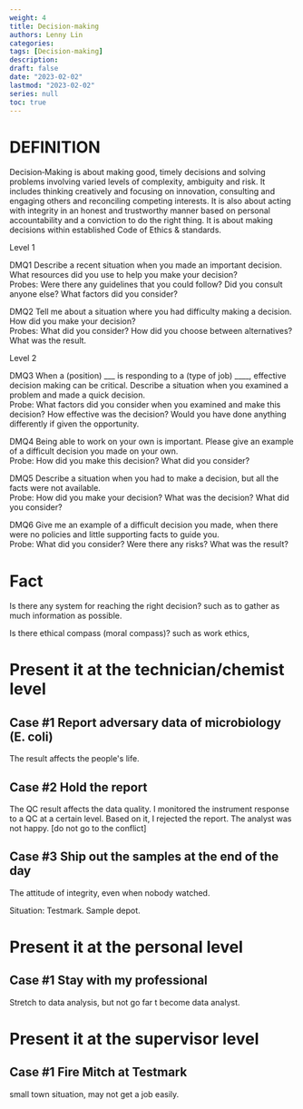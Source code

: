 ```yaml
---
weight: 4
title: Decision-making
authors: Lenny Lin
categories: 
tags: [Decision-making]
description: 
draft: false
date: "2023-02-02"
lastmod: "2023-02-02"
series: null
toc: true
---
```


# DEFINITION  

Decision‐Making is about making good, timely decisions and solving problems involving varied levels of complexity, ambiguity and risk. It includes thinking creatively and focusing on innovation, consulting and engaging others and reconciling competing interests. It is also about acting with integrity in an honest and trustworthy manner based on personal accountability and a conviction to do the right thing. It is about making decisions within established Code of Ethics & standards.

Level 1   

DMQ1 Describe a recent situation when you made an important decision.  What resources did you use to help you make your decision?  
Probes: Were there any guidelines that you could follow? Did you consult anyone else?  What factors did you consider?

DMQ2 Tell me about a situation where you had difficulty making a decision.  How did you make your decision?  
Probes: What did you consider? How did you choose between alternatives? What was the result.  

Level 2 

DMQ3 When a (position) ___ is responding to a (type of job) ____, effective decision making can be critical.  Describe a situation when you examined a problem and made a quick decision.  
Probe: What factors did you consider when you examined and make this decision? How effective was the decision? Would you have done anything differently if given the opportunity.

DMQ4 Being able to work on your own is important.  Please give an example of a difficult decision you made on your own.  
Probe: How did you make this decision?  What did you consider?

DMQ5 Describe a situation when you had to make a decision, but all the facts were not available.  
Probe: How did you make your decision? What was the decision?  What did you consider?

DMQ6 Give me an example of a difficult decision you made, when there were no policies and little supporting facts to guide you.  
Probe: What did you consider?  Were there any risks?  What was the result?


# Fact
Is there any system for reaching the right decision?  such as to gather as much information as possible.  

Is there ethical compass (moral compass)? such as work ethics, 


# Present it at the technician/chemist level

## Case #1 Report adversary data of microbiology (E. coli)

The result affects the people's life.


## Case #2 Hold the report

The QC result affects the data quality.  I monitored the instrument response to a QC at a certain level.  Based on it, I rejected the report.  The analyst was not happy.  [do not go to the conflict]


## Case #3 Ship out the samples at the end of the day

The attitude of integrity, even when nobody watched.  

Situation: Testmark.  Sample depot.



# Present it at the personal level

## Case #1 Stay with my professional

Stretch to data analysis, but not go far t become data analyst.



# Present it at the supervisor level

## Case #1 Fire Mitch at Testmark

small town situation, may not get a job easily.